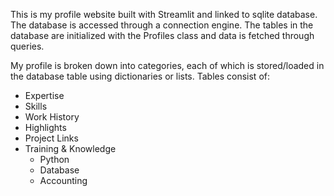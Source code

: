 This is my profile website built with Streamlit and linked to sqlite database.  The database is accessed through
a connection engine.  The tables in the database are initialized with the Profiles class and data is fetched through 
queries.

My profile is broken down into categories, each of which is stored/loaded in the database table using dictionaries or lists.
Tables consist of:
  - Expertise
  - Skills
  - Work History
  - Highlights
  - Project Links
  - Training & Knowledge
    - Python
    - Database
    - Accounting 
